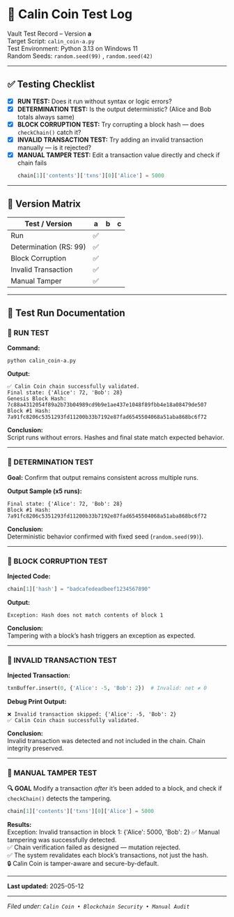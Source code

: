 
# 🧪 Calin Coin Test Log

Vault Test Record – Version **a**  
Target Script: `calin_coin-a.py`  
Test Environment: Python 3.13 on Windows 11  
Random Seeds: `random.seed(99)`  , `random.seed(42)`  

---

## ✅ Testing Checklist

- [x] **RUN TEST:** Does it run without syntax or logic errors?
- [x] **DETERMINATION TEST:** Is the output deterministic? (Alice and Bob totals always same)
- [x] **BLOCK CORRUPTION TEST:** Try corrupting a block hash — does `checkChain()` catch it?
- [x] **INVALID TRANSACTION TEST:** Try adding an invalid transaction manually — is it rejected?
- [x] **MANUAL TAMPER TEST:** Edit a transaction value directly and check if chain fails
  ```python
  chain[1]['contents']['txns'][0]['Alice'] = 5000
  ```

---

## 🧾 Version Matrix

| Test / Version         | a   | b   | c   |
| ---------------------- | --- | --- | --- |
| Run                    | ✅   |     |     |
| Determination (RS: 99) | ✅   |     |     |
| Block Corruption       | ✅   |     |     |
| Invalid Transaction    | ✅   |     |     |
| Manual Tamper          | ✅   |     |     |

---

## 🔬 Test Run Documentation

### 🧪 RUN TEST

**Command:**
```shell
python calin_coin-a.py
```

**Output:**
```text
✅ Calin Coin chain successfully validated.
Final state: {'Alice': 72, 'Bob': 28}
Genesis Block Hash: 7c88a4312054f89a2b73b04989cd9b9e1ae437e1048f89fbb4e18a08479de507
Block #1 Hash: 7a91fc8206c5351293fd11200b33b7192e87fad6545504068a51aba868bc6f72
```

**Conclusion:**  
Script runs without errors. Hashes and final state match expected behavior.

---

### 🧪 DETERMINATION TEST

**Goal:** Confirm that output remains consistent across multiple runs.

**Output Sample (x5 runs):**
```text
Final state: {'Alice': 72, 'Bob': 28}
Block #1 Hash: 7a91fc8206c5351293fd11200b33b7192e87fad6545504068a51aba868bc6f72
```

**Conclusion:**  
Deterministic behavior confirmed with fixed seed (`random.seed(99)`).

---

### 🧪 BLOCK CORRUPTION TEST

**Injected Code:**
```python
chain[1]['hash'] = "badcafedeadbeef1234567890"
```

**Output:**
```text
Exception: Hash does not match contents of block 1
```

**Conclusion:**  
Tampering with a block’s hash triggers an exception as expected.

---

### 🧪 INVALID TRANSACTION TEST

**Injected Transaction:**
```python
txnBuffer.insert(0, {'Alice': -5, 'Bob': 2})  # Invalid: net ≠ 0
```

**Debug Print Output:**
```text
❌ Invalid transaction skipped: {'Alice': -5, 'Bob': 2}
✅ Calin Coin chain successfully validated.
```

**Conclusion:**  
Invalid transaction was detected and not included in the chain. Chain integrity preserved.

---

### 🧪 MANUAL TAMPER TEST

**🔍 GOAL**
Modify a transaction _after_ it’s been added to a block, and check if `checkChain()` detects the tampering.
```python
chain[1]['contents']['txns'][0]['Alice'] = 5000
```

**Results:**  
Exception: Invalid transaction in block 1: {'Alice': 5000, 'Bob': 2}
✅ Manual tampering was successfully detected.  
✅ Chain verification failed as designed — mutation rejected.  
✅ The system revalidates each block’s transactions, not just the hash.  
🔒 Calin Coin is tamper-aware and secure-by-default.


---

**Last updated:** 2025-05-12

---

*Filed under: `Calin Coin • Blockchain Security • Manual Audit`*

